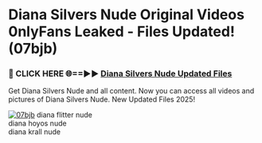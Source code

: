 # Diana Silvers Nude Original Videos 0nlyFans Leaked - Files Updated! (07bjb)

<h3>🔴 CLICK HERE 🌐==►► <a href="https://tinyurl.com/52m3yx9h" rel="nofollow">Diana Silvers Nude Updated Files</a></h3>

Get Diana Silvers Nude and all content. Now you can access all videos and pictures of Diana Silvers Nude. New Updated Files 2025!

[![07bjb](https://i.imgur.com/TnHtlc8.gif)](https://tinyurl.com/52m3yx9h)
diana flitter nude<br>
diana hoyos nude<br>
diana krall nude